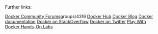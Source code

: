 Further links:

[Docker Community Forums](https://community.docker.com/registrations/)groups/4316
[Docker Hub](https://hub.docker.com/)
[Docker Blog](https://blog.docker.com/)
[Docker documentation](https://docs.docker.com/)
[Docker on StackOverflow](https://stackoverflow.com/questions/tagged/docker)
[Docker on Twitter](https://twitter.com/docker)
[Play With Docker Hands-On Labs](https://training.play-with-docker.com/)